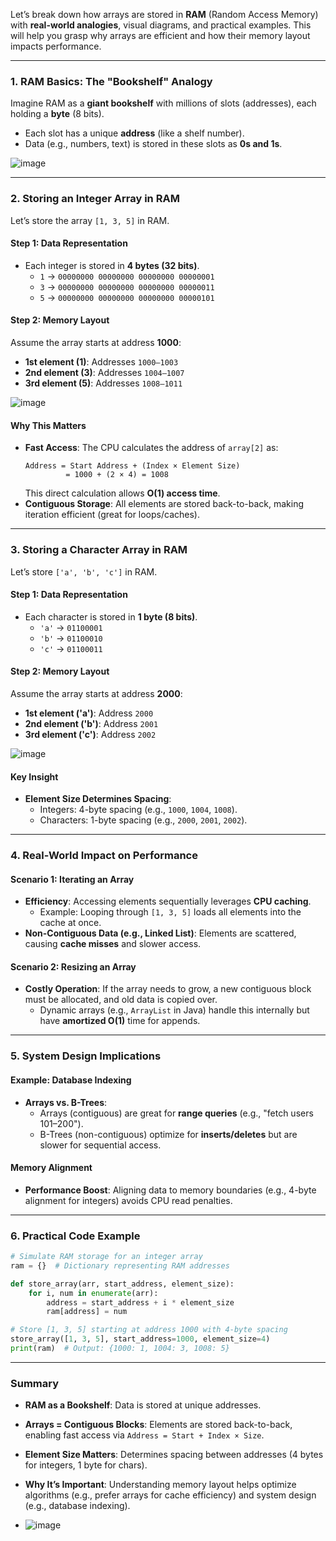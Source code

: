 Let’s break down how arrays are stored in **RAM** (Random Access Memory) with **real-world analogies**, visual diagrams, and practical examples. This will help you grasp why arrays are efficient and how their memory layout impacts performance.

---

### **1. RAM Basics: The "Bookshelf" Analogy**
Imagine RAM as a **giant bookshelf** with millions of slots (addresses), each holding a **byte** (8 bits).  
- Each slot has a unique **address** (like a shelf number).  
- Data (e.g., numbers, text) is stored in these slots as **0s and 1s**.  

![image](https://github.com/user-attachments/assets/3cf64ef7-d605-40d4-9d56-c8de406a62cc)


---

### **2. Storing an Integer Array in RAM**
Let’s store the array `[1, 3, 5]` in RAM.  

#### **Step 1: Data Representation**
- Each integer is stored in **4 bytes (32 bits)**.  
  - `1` → `00000000 00000000 00000000 00000001`  
  - `3` → `00000000 00000000 00000000 00000011`  
  - `5` → `00000000 00000000 00000000 00000101`  

#### **Step 2: Memory Layout**
Assume the array starts at address **1000**:  
- **1st element (1)**: Addresses `1000–1003`  
- **2nd element (3)**: Addresses `1004–1007`  
- **3rd element (5)**: Addresses `1008–1011`  

![image](https://github.com/user-attachments/assets/cfb12945-b13e-4a02-9935-3e96e5a2d0d7)


#### **Why This Matters**  
- **Fast Access**: The CPU calculates the address of `array[2]` as:  
  ```  
  Address = Start Address + (Index × Element Size)  
           = 1000 + (2 × 4) = 1008  
  ```  
  This direct calculation allows **O(1) access time**.  
- **Contiguous Storage**: All elements are stored back-to-back, making iteration efficient (great for loops/caches).  

---

### **3. Storing a Character Array in RAM**
Let’s store `['a', 'b', 'c']` in RAM.  

#### **Step 1: Data Representation**
- Each character is stored in **1 byte (8 bits)**.  
  - `'a'` → `01100001`  
  - `'b'` → `01100010`  
  - `'c'` → `01100011`  

#### **Step 2: Memory Layout**
Assume the array starts at address **2000**:  
- **1st element ('a')**: Address `2000`  
- **2nd element ('b')**: Address `2001`  
- **3rd element ('c')**: Address `2002`  

![image](https://github.com/user-attachments/assets/76ce53c1-b170-4b5c-8c4b-feaaaf7f565d)


#### **Key Insight**  
- **Element Size Determines Spacing**:  
  - Integers: 4-byte spacing (e.g., `1000`, `1004`, `1008`).  
  - Characters: 1-byte spacing (e.g., `2000`, `2001`, `2002`).  

---

### **4. Real-World Impact on Performance**
#### **Scenario 1: Iterating an Array**  
- **Efficiency**: Accessing elements sequentially leverages **CPU caching**.  
  - Example: Looping through `[1, 3, 5]` loads all elements into the cache at once.  
- **Non-Contiguous Data (e.g., Linked List)**: Elements are scattered, causing **cache misses** and slower access.  

#### **Scenario 2: Resizing an Array**  
- **Costly Operation**: If the array needs to grow, a new contiguous block must be allocated, and old data is copied over.  
  - Dynamic arrays (e.g., `ArrayList` in Java) handle this internally but have **amortized O(1)** time for appends.  

---

### **5. System Design Implications**
#### **Example: Database Indexing**  
- **Arrays vs. B-Trees**:  
  - Arrays (contiguous) are great for **range queries** (e.g., "fetch users 101–200").  
  - B-Trees (non-contiguous) optimize for **inserts/deletes** but are slower for sequential access.  

#### **Memory Alignment**  
- **Performance Boost**: Aligning data to memory boundaries (e.g., 4-byte alignment for integers) avoids CPU read penalties.  

---

### **6. Practical Code Example**
```python
# Simulate RAM storage for an integer array
ram = {}  # Dictionary representing RAM addresses

def store_array(arr, start_address, element_size):
    for i, num in enumerate(arr):
        address = start_address + i * element_size
        ram[address] = num

# Store [1, 3, 5] starting at address 1000 with 4-byte spacing
store_array([1, 3, 5], start_address=1000, element_size=4)
print(ram)  # Output: {1000: 1, 1004: 3, 1008: 5}
```

---

### **Summary**  
- **RAM as a Bookshelf**: Data is stored at unique addresses.  
- **Arrays = Contiguous Blocks**: Elements are stored back-to-back, enabling fast access via `Address = Start + Index × Size`.  
- **Element Size Matters**: Determines spacing between addresses (4 bytes for integers, 1 byte for chars).  
- **Why It’s Important**: Understanding memory layout helps optimize algorithms (e.g., prefer arrays for cache efficiency) and system design (e.g., database indexing).

- ![image](https://github.com/user-attachments/assets/62f1eba2-aff7-421a-9629-a548ac1d1446)
